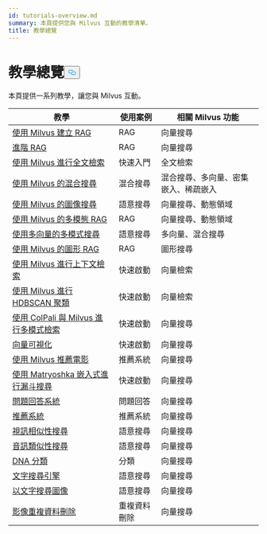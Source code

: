 ```yaml
---
id: tutorials-overview.md
summary: 本頁提供您與 Milvus 互動的教學清單。
title: 教學總覽
---
```

<h1 id="Tutorials-Overview" class="common-anchor-header">教學總覽<button data-href="#Tutorials-Overview" class="anchor-icon" translate="no">
      <svg translate="no"
        aria-hidden="true"
        focusable="false"
        height="20"
        version="1.1"
        viewBox="0 0 16 16"
        width="16"
      >
        <path
          fill="#0092E4"
          fill-rule="evenodd"
          d="M4 9h1v1H4c-1.5 0-3-1.69-3-3.5S2.55 3 4 3h4c1.45 0 3 1.69 3 3.5 0 1.41-.91 2.72-2 3.25V8.59c.58-.45 1-1.27 1-2.09C10 5.22 8.98 4 8 4H4c-.98 0-2 1.22-2 2.5S3 9 4 9zm9-3h-1v1h1c1 0 2 1.22 2 2.5S13.98 12 13 12H9c-.98 0-2-1.22-2-2.5 0-.83.42-1.64 1-2.09V6.25c-1.09.53-2 1.84-2 3.25C6 11.31 7.55 13 9 13h4c1.45 0 3-1.69 3-3.5S14.5 6 13 6z"
        ></path>
      </svg>
    </button></h1><p>本頁提供一系列教學，讓您與 Milvus 互動。</p>
<table>
<thead>
<tr><th>教學</th><th>使用案例</th><th>相關 Milvus 功能</th></tr>
</thead>
<tbody>
<tr><td><a href="/docs/zh-hant/v2.4.x/build-rag-with-milvus.md">使用 Milvus 建立 RAG</a></td><td>RAG</td><td>向量搜尋</td></tr>
<tr><td><a href="/docs/zh-hant/v2.4.x/how_to_enhance_your_rag.md">進階 RAG</a></td><td>RAG</td><td>向量搜尋</td></tr>
<tr><td><a href="/docs/zh-hant/v2.4.x/full_text_search_with_milvus.md">使用 Milvus 進行全文檢索</a></td><td>快速入門</td><td>全文檢索</td></tr>
<tr><td><a href="/docs/zh-hant/v2.4.x/hybrid_search_with_milvus.md">使用 Milvus 的混合搜尋</a></td><td>混合搜尋</td><td>混合搜尋、多向量、密集嵌入、稀疏嵌入</td></tr>
<tr><td><a href="/docs/zh-hant/v2.4.x/image_similarity_search.md">使用 Milvus 的圖像搜尋</a></td><td>語意搜尋</td><td>向量搜尋、動態領域</td></tr>
<tr><td><a href="/docs/zh-hant/v2.4.x/multimodal_rag_with_milvus.md">使用 Milvus 的多模態 RAG</a></td><td>RAG</td><td>向量搜尋、動態領域</td></tr>
<tr><td><a href="/docs/zh-hant/v2.4.x/multimodal_rag_with_milvus.md">使用多向量的多模式搜尋</a></td><td>語意搜尋</td><td>多向量、混合搜尋</td></tr>
<tr><td><a href="/docs/zh-hant/v2.4.x/graph_rag_with_milvus.md">使用 Milvus 的圖形 RAG</a></td><td>RAG</td><td>圖形搜尋</td></tr>
<tr><td><a href="/docs/zh-hant/v2.4.x/contextual_retrieval_with_milvus.md">使用 Milvus 進行上下文檢索</a></td><td>快速啟動</td><td>向量檢索</td></tr>
<tr><td><a href="/docs/zh-hant/v2.4.x/hdbscan_clustering_with_milvus.md">使用 Milvus 進行 HDBSCAN 聚類</a></td><td>快速啟動</td><td>向量檢索</td></tr>
<tr><td><a href="/docs/zh-hant/v2.4.x/use_ColPali_with_milvus.md">使用 ColPali 與 Milvus 進行多模式檢索</a></td><td>快速啟動</td><td>向量搜尋</td></tr>
<tr><td><a href="/docs/zh-hant/v2.4.x/vector_visualization.md">向量可視化</a></td><td>快速啟動</td><td>向量搜尋</td></tr>
<tr><td><a href="/docs/zh-hant/v2.4.x/movie_recommendation_with_milvus.md">使用 Milvus 推薦電影</a></td><td>推薦系統</td><td>向量搜尋</td></tr>
<tr><td><a href="/docs/zh-hant/v2.4.x/funnel_search_with_matryoshka.md">使用 Matryoshka 嵌入式進行漏斗搜尋</a></td><td>快速啟動</td><td>向量搜尋</td></tr>
<tr><td><a href="/docs/zh-hant/v2.4.x/question_answering_system.md">問題回答系統</a></td><td>問題回答</td><td>向量搜尋</td></tr>
<tr><td><a href="/docs/zh-hant/v2.4.x/recommendation_system.md">推薦系統</a></td><td>推薦系統</td><td>向量搜尋</td></tr>
<tr><td><a href="/docs/zh-hant/v2.4.x/video_similarity_search.md">視訊相似性搜尋</a></td><td>語意搜尋</td><td>向量搜尋</td></tr>
<tr><td><a href="/docs/zh-hant/v2.4.x/audio_similarity_search.md">音訊類似性搜尋</a></td><td>語意搜尋</td><td>向量搜尋</td></tr>
<tr><td><a href="/docs/zh-hant/v2.4.x/dna_sequence_classification.md">DNA 分類</a></td><td>分類</td><td>向量搜尋</td></tr>
<tr><td><a href="/docs/zh-hant/v2.4.x/text_search_engine.md">文字搜尋引擎</a></td><td>語意搜尋</td><td>向量搜尋</td></tr>
<tr><td><a href="/docs/zh-hant/v2.4.x/text_image_search.md">以文字搜尋圖像</a></td><td>語意搜尋</td><td>向量搜尋</td></tr>
<tr><td><a href="/docs/zh-hant/v2.4.x/image_deduplication_system.md">影像重複資料刪除</a></td><td>重複資料刪除</td><td>向量搜尋</td></tr>
</tbody>
</table>
